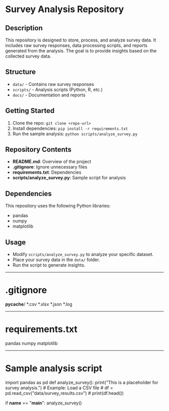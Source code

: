 # Survey Analysis Repository

## Description
This repository is designed to store, process, and analyze survey data. It includes raw survey responses, data processing scripts, and reports generated from the analysis. The goal is to provide insights based on the collected survey data.

## Structure
- `data/` - Contains raw survey responses
- `scripts/` - Analysis scripts (Python, R, etc.)
- `docs/` - Documentation and reports

## Getting Started
1. Clone the repo: `git clone <repo-url>`
2. Install dependencies: `pip install -r requirements.txt`
3. Run the sample analysis: `python scripts/analyze_survey.py`

## Repository Contents
- **README.md**: Overview of the project
- **.gitignore**: Ignore unnecessary files
- **requirements.txt**: Dependencies
- **scripts/analyze_survey.py**: Sample script for analysis

## Dependencies
This repository uses the following Python libraries:
- pandas
- numpy
- matplotlib

## Usage
- Modify `scripts/analyze_survey.py` to analyze your specific dataset.
- Place your survey data in the `data/` folder.
- Run the script to generate insights.

---

# .gitignore
__pycache__/
*.csv
*.xlsx
*.json
*.log

---

# requirements.txt
pandas
numpy
matplotlib

---

# Sample analysis script
import pandas as pd
def analyze_survey():
    print("This is a placeholder for survey analysis.")
    # Example: Load a CSV file
    # df = pd.read_csv("data/survey_results.csv")
    # print(df.head())

if __name__ == "__main__":
    analyze_survey()
